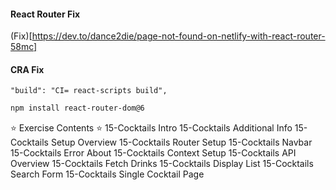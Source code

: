 #### React Router Fix
(Fix)[https://dev.to/dance2die/page-not-found-on-netlify-with-react-router-58mc]

#### CRA Fix
```
"build": "CI= react-scripts build",
```

```sh
npm install react-router-dom@6
```


⭐️ Exercise Contents ⭐️
15-Cocktails Intro
15-Cocktails Additional Info
15-Cocktails Setup Overview
15-Cocktails Router Setup
15-Cocktails Navbar
15-Cocktails Error About
15-Cocktails Context Setup
15-Cocktails API Overview
15-Cocktails Fetch Drinks
15-Cocktails Display List
15-Cocktails Search Form
15-Cocktails Single Cocktail Page
